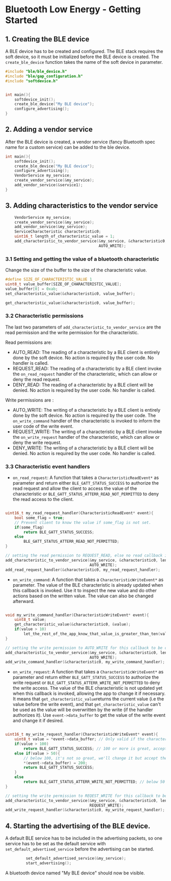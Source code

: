 # Bluetooth Low Energy - Getting Started

## 1. Creating the BLE device

A BLE device has to be created and configured. The BLE stack requires the soft device, so it must be 
initialized before the BLE device is created. The ``create_ble_device`` function takes the name of the soft device in
 parameter.


```C
#include "ble/ble_device.h"
#include "ble/gap_configuration.h"
#include "softdevice.h"


int main(){
    softdevice_init();
    create_ble_device("My BLE device");
    configure_advertising();
}
```
## 2. Adding a vendor service

After the BLE device is created, a vendor service (fancy Bluetooth spec name for a custom service) can be added to the
 ble device. 


```C
int main(){
    softdevice_init();
    create_ble_device("My BLE device");
    configure_advertising();
    VendorService my_service;
    create_vendor_service(&my_service);
    add_vendor_service(&service1);
}
```

## 3. Adding characteristics to the vendor service

```C
    VendorService my_service;
    create_vendor_service(&my_service);
    add_vendor_service(&my_service);
    ServiceCharacteristic characteristic0;
    uint16_t length_of_characteristic_value = 1;
    add_characteristic_to_vendor_service(&my_service, &characteristic0, length_of_characteristic_value, AUTO_READ,
                                         AUTO_WRITE);
```

### 3.1 Setting and getting the value of a bluetooth characteristic

Change the size of the buffer to the size of the characteristic value.

```C
#define SIZE_OF_CHARACTERISTIC_VALUE 1
uint8_t value_buffer[SIZE_OF_CHARACTERISTIC_VALUE];
value_buffer[0] = 0xab;
set_characteristic_value(&characteristic0, value_buffer);

get_characteristic_value(&characteristic0, value_buffer);

```

### 3.2 Characteristic permissions

The last two parameters of ``add_characteristic_to_vendor_service`` are the read permission and the write permission 
for the characteristic.

Read permissions are:
* AUTO\_READ: The reading of a characteristic by a BLE client is entirely done by the soft device. No action is 
required by the user code. No handler is called.
* REQUEST\_READ: The reading of a characteristic by a BLE client invoke the ``on_read_request`` handler of the 
characteristic, which can allow or deny the read request.
* DENY\_READ: The reading of a characteristic by a BLE client will be denied. No action is required by the user code. 
No handler is called.

Write permissions are :
* AUTO\_WRITE: The writing of a characteristic by a BLE client is entirely done by the soft device. No action is 
required by the user code. The ``on_write_command`` handler of the characteristic is invoked to inform the user code 
of the write event.
* REQUEST\_WRITE: The writing of a characteristic by a BLE client invoke the ``on_write_request`` handler of the 
characteristic, which can allow or deny the write request.
* DENY\_WRITE: The writing of a characteristic by a BLE client will be denied. No action is required by the user code. 
No handler is called.

### 3.3 Characteristic event handlers

* ``on_read_request``: A function that takes a ``CharacteristicReadEvent*`` as parameter and return either 
``BLE_GATT_STATUS_SUCCESS`` to authorize the read request and allow the client to access the value of the 
characteristic or ``BLE_GATT_STATUS_ATTERR_READ_NOT_PERMITTED`` to deny the read access to the client.

```C

uint16_t my_read_request_handler(CharacteristicReadEvent* event){
	bool some_flag = true;
	// Prevent client to know the value if some_flag is not set.
	if(some_flag)
		return BLE_GATT_STATUS_SUCCESS;
	else
		BLE_GATT_STATUS_ATTERR_READ_NOT_PERMITTED;
}

// setting the read permission to REQUEST_READ, else no read callback is called.
add_characteristic_to_vendor_service(&my_service, &characteristic0, length_of_characteristic_value, REQUEST_READ,
                                     AUTO_WRITE);
add_read_request_handler(&characteristic0, my_read_request_handler);
```

* ``on_write_command``: A function that takes a ``CharacteristicWriteEvent*`` as parameter. The value of the 
BLE characteristic is already updated when this callback is invoked. Use it to inspect the new value and do other 
actions based on the written value. The value can also be changed afterward.

```C

void my_write_command_handler(CharacteristicWriteEvent* event){
	uint8_t value;
	get_characteristic_value(&characteristic0, &value);
	if(value > 10)
		let_the_rest_of_the_app_know_that_value_is_greater_than_ten(value);
}

// setting the write permission to AUTO_WRITE for this callback to be called.
add_characteristic_to_vendor_service(&my_service, &characteristic0, length_of_characteristic_value, AUTO_READ,
                                     AUTO_WRITE);
add_write_command_handler(&characteristic0, my_write_command_handler);
```

* ``on_write_request``: A function that takes a ``CharacteristicWriteEvent*`` as parameter  and return either 
``BLE_GATT_STATUS_SUCCESS`` to authorize the write request or ``BLE_GATT_STATUS_ATTERR_WRITE_NOT_PERMITTED`` to deny 
the write access. The value of the BLE characteristic is not updated yet when this callback is invoked, allowing the 
app to change it if necessary. It means that ``get_characteristic_value``returns the current value (i.e the value 
before the write event), and that ``get_characteristic_value`` can't be used as the value will be overwritten by the 
write (if the handler authorizes it). Use ``event->data_buffer`` to get the value of the write event and change it if 
desired.

```C

uint16_t my_write_request_handler(CharacteristicWriteEvent* event){
	uint8_t value = *event->data_buffer; // Only valid if the characteristic is one byte long.
	if(value > 100)
		return BLE_GATT_STATUS_SUCCESS; // 100 or more is great, accept the write.
	else if(value > 50){
		// below 100, it's not so great, we'll change it but accept the write request.
		*(event->data_buffer) = 200;
		return BLE_GATT_STATUS_SUCCESS;
	}
	else
		return BLE_GATT_STATUS_ATTERR_WRITE_NOT_PERMITTED; // below 50 the value is too low, we simply reject it.
}

// setting the write permission to REQEST_WRITE for this callback to be called.
add_characteristic_to_vendor_service(&my_service, &characteristic0, length_of_characteristic_value, AUTO_READ,
                                     REQUEST_WRITE);
add_write_request_handler(&characteristic0, my_write_request_handler);
```

## 4. Starting the advertising of the BLE device.

A default BLE service has to be included in the advertising packets, so one service has to be set as the default 
service with ``set_default_advertised_service`` before the advertising can be started.


```C
    	 set_default_advertised_service(&my_service);
    	 start_advertising();
```
A bluetooth device named "My BLE device" should now be visible.

